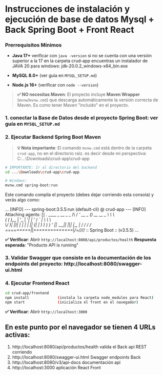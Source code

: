 
# Instrucciones de instalación y ejecución de base de datos Mysql + Back Spring Boot + Front React

### Prerrequisitos Mínimos

- **Java 17+** verificar con `java -version` 
si no se cuenta con una versión superior a la 17 en la carpeta crud-app encuentras un instalador de JAVA 20 para windows: jdk-20.0.2_windows-x64_bin.exe

- **MySQL 8.0+** (ver guía en `MYSQL_SETUP.md`)

- **Node.js 16+** (verificar con `node --version`)

> **✅ NO necesitas Maven**: El proyecto incluye **Maven Wrapper** (`mvnw`/`mvnw.cmd`) 
que descarga automáticamente la versión correcta de Maven. Es como tener Maven "incluido" en el proyecto.

### 1. conectar la Base de Datos desde el proyecto Spring Boot: ver guía en `MYSQL_SETUP.md`

### 2. Ejecutar Backend Spring Boot Maven

> **💡 Nota importante**: El comando `mvnw.cmd` está dentro de la carpeta `crud-app`, no en el directorio raíz.
> es decir desde mi perspectiva: C:\...\Downloads\crud-app\crud-app

```bash
# IMPORTANTE: Ir al directorio del backend
cd ...\Downloads\crud-app\crud-app

# Windows: 
mvnw.cmd spring-boot:run
```
Este comando compila el proyecto (debes dejar corriendo esta consola) y verás algo como:

...
[INFO] --- spring-boot:3.5.5:run (default-cli) @ crud-app ---
[INFO] Attaching agents: []
  .   ____          _            __ _ _
 /\\ / ___'_ __ _ _(_)_ __  __ _ \ \ \ \
( ( )\___ | '_ | '_| | '_ \/ _` | \ \ \ \
 \\/  ___)| |_)| | | | | || (_| |  ) ) ) )
  '  |____| .__|_| |_|_| |_\__, | / / / /
 =========|_|==============|___/=/_/_/_/
 :: Spring Boot ::                (v3.5.5)
 ...


**✅ Verificar**: Abrir `http://localhost:8080/api/productos/health`
**Respuesta esperada**: "Producto API is running"

### 3. Validar Swagger que consiste en la documentación de los endpoints del proyecto:  http://localhost:8080/swagger-ui.html

### 4. Ejecutar Frontend React

```bash
cd crud-app/frontend
npm install  			(instala la carpeta node_modules para React)
npm start				(inicializa el front en el navegador)
```

**✅ Verificar**: Abrir `http://localhost:3000`

## En este punto por el navegador se tienen 4 URLs activas:

1. http://localhost:8080/api/productos/health  valída el Back api REST corriendo
2. http://localhost:8080/swagger-ui.html       Swagger endpoints Back
3. http://localhost:8080/v3/api-docs		       documentación api
4. http://localhost:3000					             aplicación React Front


